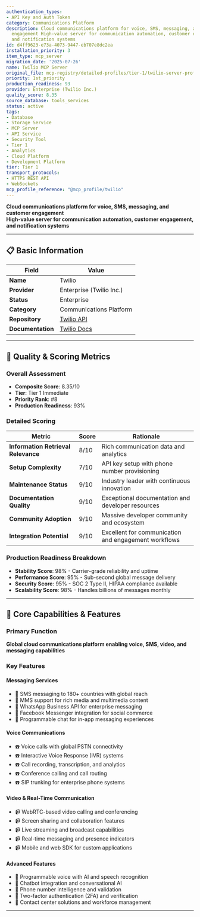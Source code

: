 ```yaml
---
authentication_types:
- API Key and Auth Token
category: Communications Platform
description: Cloud communications platform for voice, SMS, messaging, and customer
  engagement High-value server for communication automation, customer engagement,
  and notification systems
id: d4ff9623-e73a-4073-9447-eb707e8dc2ea
installation_priority: 3
item_type: mcp_server
migration_date: '2025-07-26'
name: Twilio MCP Server
original_file: mcp-registry/detailed-profiles/tier-1/twilio-server-profile.md
priority: 1st_priority
production_readiness: 93
provider: Enterprise (Twilio Inc.)
quality_score: 8.35
source_database: tools_services
status: active
tags:
- Database
- Storage Service
- MCP Server
- API Service
- Security Tool
- Tier 1
- Analytics
- Cloud Platform
- Development Platform
tier: Tier 1
transport_protocols:
- HTTPS REST API
- WebSockets
mcp_profile_reference: "@mcp_profile/twilio"
---
```


**Cloud communications platform for voice, SMS, messaging, and customer engagement**  
**High-value server for communication automation, customer engagement, and notification systems**

---

## 📋 Basic Information

| Field | Value |
|-------|-------|
| **Name** | Twilio |
| **Provider** | Enterprise (Twilio Inc.) |
| **Status** | Enterprise |
| **Category** | Communications Platform |
| **Repository** | [Twilio API](https://www.twilio.com/docs/api) |
| **Documentation** | [Twilio Docs](https://www.twilio.com/docs) |

---

## 🎯 Quality & Scoring Metrics

### Overall Assessment
- **Composite Score**: 8.35/10
- **Tier**: Tier 1 Immediate
- **Priority Rank**: #8
- **Production Readiness**: 93%

### Detailed Scoring
| Metric | Score | Rationale |
|--------|-------|-----------|
| **Information Retrieval Relevance** | 8/10 | Rich communication data and analytics |
| **Setup Complexity** | 7/10 | API key setup with phone number provisioning |
| **Maintenance Status** | 9/10 | Industry leader with continuous innovation |
| **Documentation Quality** | 9/10 | Exceptional documentation and developer resources |
| **Community Adoption** | 9/10 | Massive developer community and ecosystem |
| **Integration Potential** | 9/10 | Excellent for communication and engagement workflows |

### Production Readiness Breakdown
- **Stability Score**: 98% - Carrier-grade reliability and uptime
- **Performance Score**: 95% - Sub-second global message delivery
- **Security Score**: 95% - SOC 2 Type II, HIPAA compliance available
- **Scalability Score**: 98% - Handles billions of messages monthly

---

## 🚀 Core Capabilities & Features

### Primary Function
**Global cloud communications platform enabling voice, SMS, video, and messaging capabilities**

### Key Features

#### Messaging Services
- 📱 SMS messaging to 180+ countries with global reach
- 📱 MMS support for rich media and multimedia content
- 📱 WhatsApp Business API for enterprise messaging
- 📱 Facebook Messenger integration for social commerce
- 📱 Programmable chat for in-app messaging experiences

#### Voice Communications
- ☎️ Voice calls with global PSTN connectivity
- ☎️ Interactive Voice Response (IVR) systems
- ☎️ Call recording, transcription, and analytics
- ☎️ Conference calling and call routing
- ☎️ SIP trunking for enterprise phone systems

#### Video & Real-Time Communication
- 📹 WebRTC-based video calling and conferencing
- 📹 Screen sharing and collaboration features
- 📹 Live streaming and broadcast capabilities
- 📹 Real-time messaging and presence indicators
- 📹 Mobile and web SDK for custom applications

#### Advanced Features
- 🤖 Programmable voice with AI and speech recognition
- 🤖 Chatbot integration and conversational AI
- 🤖 Phone number intelligence and validation
- 🤖 Two-factor authentication (2FA) and verification
- 🤖 Contact center solutions and workforce management

---